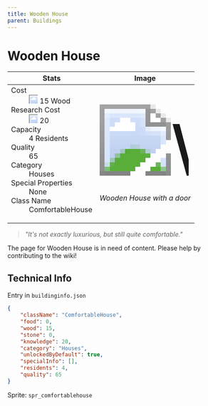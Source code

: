 ```yaml
---
title: Wooden House
parent: Buildings
---
```

# Wooden House

[//]: # (Pre-generated content)
<table><thead><tr><th>Stats</th><th>Image</th></tr></thead><tbody><tr><td><dl><dt>Cost</dt><dd><div class="resource-icon"><img style="object-position: -637px -751px;" src="https://tfe2-wiki.github.io/assets/sprites.png"></div> 15 Wood</dd><dt>Research Cost</dt><dd><div class="resource-icon"><img style="object-position: -268px -522px;" src="https://tfe2-wiki.github.io/assets/sprites.png"></div> 20</dd><dt>Capacity</dt><dd>4 Residents</dd><dt>Quality</dt><dd>65</dd><dt>Category</dt><dd>Houses</dd><dt>Special Properties</dt><dd>None</dd><dt>Class Name</dt><dd>ComfortableHouse</dd></dl></td><td><style>.building-image {width: 200px;height: 200px;overflow: hidden;position: relative;}.building-image img {image-rendering: pixelated;object-fit: none;transform: scale(10);transform-origin: left top;position: absolute;left: 0;top: 0;}.resource-image {width: 200px;height: 200px;overflow: hidden;position: relative;}.resource-image img {image-rendering: pixelated;object-fit: none;transform: scale(20);transform-origin: left top;position: absolute;left: 0;top: 0;}.building-icon {width: 20px;height: 20px;overflow: hidden;position: relative;display: inline-block;}.building-icon img {image-rendering: pixelated;object-fit: none;transform: scale(1);transform-origin: left top;position: absolute;left: 0;top: 0;}.resource-icon {width: 20px;height: 20px;overflow: hidden;position: relative;display: inline-block;}.resource-icon img {image-rendering: pixelated;object-fit: none;transform: scale(2);transform-origin: left top;position: absolute;left: 0;top: 0;}</style><div class="building-image"><img style="object-position: -438px -864px;" src="https://tfe2-wiki.github.io/assets/sprites.png" alt="Wooden House Back"><img style="object-position: -416px -864px;" src="https://tfe2-wiki.github.io/assets/sprites.png" alt="Wooden House"></div><i>Wooden House with a door</i></td></tr></tbody></table><blockquote><i>"It's not exactly luxurious, but still quite comfortable."</i></blockquote>

The page for Wooden House is in need of content. Please help by contributing to the wiki!

## Technical Info
Entry in `buildinginfo.json`

```json
{
    "className": "ComfortableHouse",
    "food": 0,
    "wood": 15,
    "stone": 0,
    "knowledge": 20,
    "category": "Houses",
    "unlockedByDefault": true,
    "specialInfo": [],
    "residents": 4,
    "quality": 65
}
```

Sprite: `spr_comfortablehouse`

